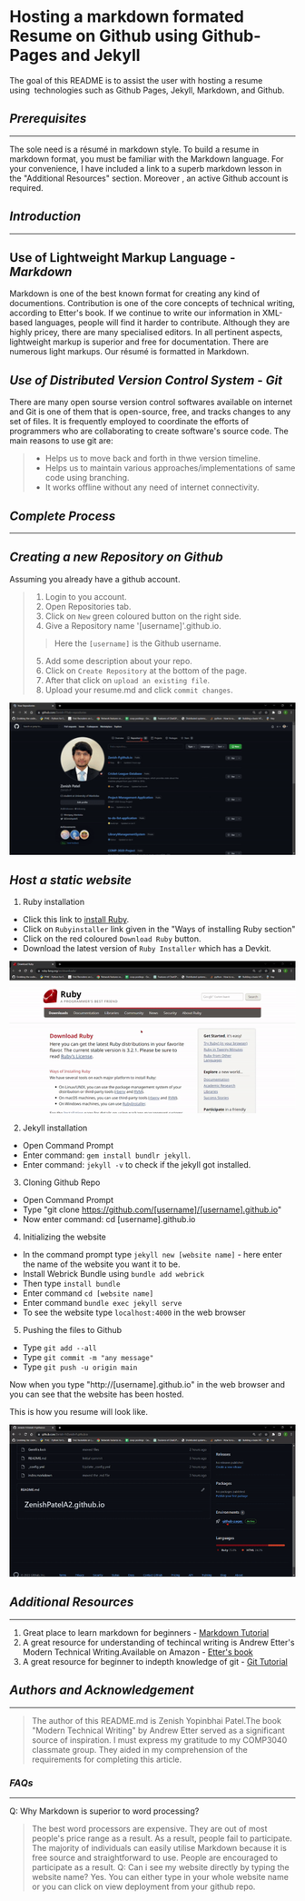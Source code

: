 # **Hosting a markdown formated Resume on Github using Github-Pages and Jekyll**
The goal of this README is to assist the user with hosting a resume using  technologies such as Github Pages, Jekyll, Markdown, and Github.
## **_Prerequisites_**
---
The sole need is a résumé in markdown style. To build a resume in markdown format, you must be familiar with the Markdown language. For your convenience, I have included a link to a superb markdown lesson in the "Additional Resources" section. Moreover , an active Github account is required. 

## **_Introduction_**
---
## Use of Lightweight Markup Language - _Markdown_
Markdown is one of the best known format for creating any kind of documentions. Contribution is one of the core concepts of technical writing, according to Etter's book. If we continue to write our information in XML-based languages, people will find it harder to contribute. Although they are highly pricey, there are many specialised editors. In all pertinent aspects, lightweight markup is superior and free for documentation. There are numerous light markups. Our résumé is formatted in Markdown.
## _Use of Distributed Version Control System_ - _Git_
There are many open sourse version control softwares available on internet and Git is one of them that is open-source, free, and tracks changes to any set of files. It is frequently employed to coordinate the efforts of programmers who are collaborating to create software's source code. The main reasons to use git are:
>* Helps us to move back and forth in thwe version timeline.
>* Helps us to maintain various approaches/implementations of same code using branching.
>* It works offline without any need of internet connectivity.


## **_Complete Process_**
---
## _Creating a new Repository on Github_
Assuming you already have a github account. 
>1. Login to you account.
>2. Open Repositories tab.
>3. Click on `New` green coloured button on the right side.
>4. Give a Repository name '[username]'.github.io.
> > Here the `[username]` is the Github username.
>5. Add some description about your repo. 
>6. Click on `Create Repository` at the bottom of the page.
>7. After that click on `upload an existing file`.
>8. Upload your resume.md and click `commit changes`.

![Creating Repository - gif](/RepoCreation.gif)
## _Host a static website_

1. Ruby installation
 * Click this link to [install Ruby](https://www.ruby-lang.org/en/downloads/).
 * Click on `Rubyinstaller` link given in the "Ways of installing Ruby section"
 * Click on the red coloured `Download Ruby` button.
 * Download the latest version of `Ruby Installer` which has a Devkit.

![DownloadingRuby-gif](/rubyDown.gif)

2. Jekyll installation
 * Open Command Prompt
 * Enter command: `gem install bundlr jekyll`.
 * Enter command: `jekyll -v` to check if the jekyll got installed.

3. Cloning Github Repo
 * Open Command Prompt
 * Type "git clone https://github.com/[username]/[username].github.io"
 * Now enter command: cd [username].github.io 

4. Initializing the website
 * In the command prompt type `jekyll new [website name]` - here enter the name of the website you want it to be.
 * Install Webrick Bundle using `bundle add webrick`
 * Then type `install bundle`
 * Enter command `cd [website name]`
 * Enter command `bundle exec jekyll serve` 
 * To see the website type `localhost:4000` in the web browser 

5. Pushing the files to Github
 * Type `git add --all` 
 * Type `git commit -m "any message"`
 * Type `git push -u origin main`

Now when you type "http://[username].github.io" in the web browser and you can see that the website has been hosted.

This is how you resume will look like. 


![resume.gif](/resume.gif)


## **_Additional Resources_**
-----------------------
1. Great place to learn markdown for beginners - [Markdown Tutorial](https://www.markdowntutorial.com/)
2. A great resource for understanding of techincal writing is Andrew Etter's Modern Technical Writing.Available on Amazon - [Etter's book](https://www.amazon.ca/Modern-Technical-Writing-Introduction-Documentation-ebook/dp/B01A2QL9SS)
3. A great resource for beginner to indepth knowledge of git - [Git Tutorial](https://www.w3schools.com/git/)


## **_Authors and Acknowledgement_**

---

>The author of this README.md is Zenish Yopinbhai Patel.The book "Modern Technical Writing" by Andrew Etter served as a significant source of inspiration. I must express my gratitude to my COMP3040 classmate group. They aided in my comprehension of the requirements for completing this article. 
 
### **_FAQs_**

---

Q: Why Markdown is superior to word processing?
> The best word processors are expensive. They are out of most people's price range as a result. As a result, people fail to participate. The majority of individuals can easily utilise Markdown because it is free source and straightforward to use. People are encouraged to participate as a result.
Q: Can i see my website directly by typing the website name?
> Yes. You can either type in your whole website name or you can click on view deployment from your github repo.
